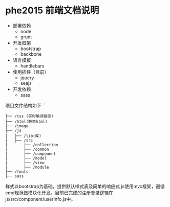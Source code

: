 # phe2015 前端文档说明


* 部署依赖
	* node
	* grunt
* 开发框架
	* bootstrap
	* backbone
* 语言模板
  	* handlebars
* 使用插件（目前）
	* jquery
	* seajs
* 开发依赖
	* sass

项目文件结构如下
	``

	├── /css (实时编译路径)
	├── /html(静态html)
	├── /image
	├── /js
	|   ├── /lib(库)
	|	├──	/src
	|		├── /collection
	|		├── /common
	|		├── /component
	|		├── /model
	|		├── /view
	|		├── /module
	├── /fonts
	├── sass

样式以bootstrap为基础，提供默认样式表及简单的响应式
js使用mvc框架，遵循cmd规范做模块化开发。目前已完成的注册登录逻辑在js/src/component/userInfo.js中。